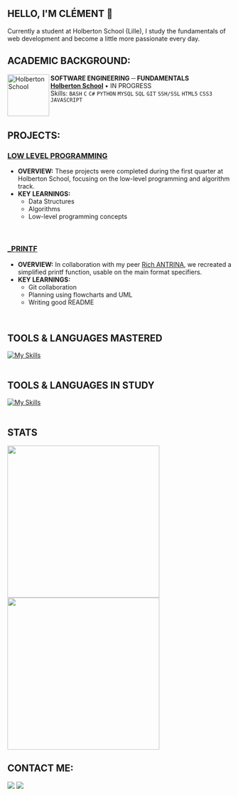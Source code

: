 ## HELLO, I'M CLÉMENT 👋 

Currently a student at Holberton School (Lille), I study the fundamentals of web development and become a little more passionate every day.
<br>

## ACADEMIC BACKGROUND:
[<img align="left" height="94px" width="94px" alt="Holberton School" src="https://blog.holbertonschool.com/wp-content/uploads/2019/04/instagram_feed180.jpg"/>](https://www.holbertonschool.fr/)
**SOFTWARE ENGINEERING ─ FUNDAMENTALS** \
[**Holberton School**](https://www.holbertonschool.fr/) • IN PROGRESS \
Skills: `BASH` `C` `C#` `PYTHON` `MYSQL` `SQL` `GIT` `SSH/SSL` `HTML5` `CSS3` `JAVASCRIPT` 

<br clear="left"/>

## PROJECTS:

### [LOW LEVEL PROGRAMMING](https://github.com/CLMNTDFR/holbertonschool-low_level_programming)

- **OVERVIEW:** 
These projects were completed during the first quarter at Holberton School, focusing on the low-level programming and algorithm track. 
- **KEY LEARNINGS:** 
  - Data Structures
  - Algorithms
  - Low-level programming concepts
<br>

 ### [_PRINTF](https://github.com/CLMNTDFR/holbertonschool-printf)

- **OVERVIEW:** 
In collaboration with my peer [Rich ANTRINA](https://github.com/antrinarich), we recreated a simplified printf function, usable on the main format specifiers.
- **KEY LEARNINGS:** 
  - Git collaboration
  - Planning using flowcharts and UML
  - Writing good README
<br>

## TOOLS & LANGUAGES MASTERED
[![My Skills](https://skillicons.dev/icons?i=bash,c,html,css,git,github,photoshop,pr,ai,vscode,discord)](https://skillicons.dev)
<br>
<br>

## TOOLS & LANGUAGES IN STUDY
[![My Skills](https://skillicons.dev/icons?i=python,js,nodejs,docker,linux,ubuntu)](https://skillicons.dev)
<br>
<br>

## STATS
  <img width="342" src="https://github-readme-stats.vercel.app/api?username=CLMNTDFR&show_icons=true&theme=prussian&rank_icon=github">
  <img width="342" src="https://github-readme-stats.vercel.app/api/top-langs/?username=CLMNTDFR&size_weight=0.5&count_weight=0.5&layout=compact&theme=prussian">
  <br>

## CONTACT ME:
<div>
<a href = "mailto: deferclement59@gmail.com"><img loading="lazy" src="https://img.shields.io/badge/Gmail-D14836?style=for-the-badge&logo=gmail&logoColor=white" target="_blank"></a>
<a href="https://www.linkedin.com/in/clément-defer-21a2262a7/" target="_blank"><img loading="lazy" src="https://img.shields.io/badge/-LinkedIn-%230077B5?style=for-the-badge&logo=linkedin&logoColor=white" target="_blank"></a>   
</div>

<br>

